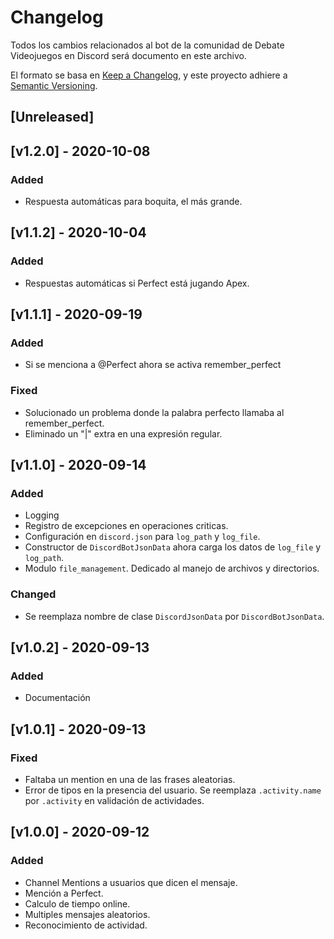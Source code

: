 # Changelog
Todos los cambios relacionados al bot de la comunidad de Debate Videojuegos en Discord será documento en este archivo.

El formato se basa en [Keep a Changelog](https://keepachangelog.com/en/1.0.0/), y este proyecto adhiere a [Semantic Versioning](https://semver.org/spec/v2.0.0.html).

## [Unreleased]

## [v1.2.0] - 2020-10-08
### Added
* Respuesta automáticas para boquita, el más grande.

## [v1.1.2] - 2020-10-04
### Added
* Respuestas automáticas si Perfect está jugando Apex.

## [v1.1.1] - 2020-09-19
### Added
* Si se menciona a @Perfect ahora se activa remember_perfect

### Fixed
* Solucionado un problema donde la palabra perfecto llamaba al remember_perfect.
* Eliminado un "|" extra en una expresión regular.

## [v1.1.0] - 2020-09-14
### Added
* Logging
* Registro de excepciones en operaciones criticas.
* Configuración en `discord.json` para `log_path` y `log_file`.
* Constructor de `DiscordBotJsonData` ahora carga los datos de `log_file` y `log_path`.
* Modulo `file_management`. Dedicado al manejo de archivos y directorios.

### Changed
* Se reemplaza nombre de clase `DiscordJsonData` por `DiscordBotJsonData`. 

## [v1.0.2] - 2020-09-13
### Added
* Documentación

## [v1.0.1] - 2020-09-13
### Fixed
* Faltaba un mention en una de las frases aleatorias.
* Error de tipos en la presencia del usuario. Se reemplaza `.activity.name` por `.activity` en validación de actividades.

## [v1.0.0] - 2020-09-12
### Added
* Channel Mentions a usuarios que dicen el mensaje.
* Mención a Perfect.
* Calculo de tiempo online.
* Multiples mensajes aleatorios.
* Reconocimiento de actividad.
